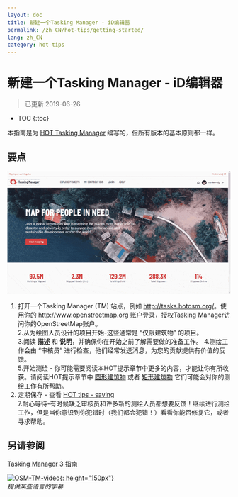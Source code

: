 ```yaml
---
layout: doc
title: 新建一个Tasking Manager - iD编辑器
permalink: /zh_CN/hot-tips/getting-started/
lang: zh_CN
category: hot-tips
---
```


新建一个Tasking Manager - iD编辑器
============

> 已更新 2019-06-26  

- TOC
{:toc}

本指南是为 [HOT Tasking Manager](http://tasks.hotosm.org/) 编写的，但所有版本的基本原则都一样。  

要点
--------------

![TM Start][]


1. 打开一个Tasking Manager (TM) 站点，例如 <http://tasks.hotosm.org/>。使用你的 <http://www.openstreetmap.org> 账户登录，授权Tasking Manager访问你的OpenStreetMap账户。  
2.从为绘图人员设计的项目开始-这些通常是 “仅限建筑物” 的项目。  
3.阅读 **描述** 和 **说明**，并确保你在开始之前了解需要做的准备工作。 
4.测绘工作会由 “审核员” 进行检查，他们经常发送消息，为您的贡献提供有价值的反馈。  
5.开始测绘 - 你可能需要阅读本HOT提示章节中更多的内容，才能让你有所收获。请阅读HOT提示章节中 [圆形建筑物](/zh_CN/hot-tips/tracing-round-buildings/) 或者 [矩形建筑物](/zh_CN/hot-tips/tracing-rectangular-buildings/) 它们可能会对你的测绘工作有所帮助。  
6.  定期保存 - 查看 [HOT tips - saving](/zh_CN/hot-tips/saving/)  
7.耐心等待-有时候缺乏审核员和许多新的测绘人员都想要反馈！继续进行测绘工作，但是当你意识到你犯错时（我们都会犯错！）看看你能否修复它，或者寻求帮助。  



另请参阅  
---------

[Tasking Manager 3 指南](/zh_CN/coordination/tasking-manager3/)  

[![OSM-TM-video]{: height="150px"}](https://www.youtube.com/watch?v=_feTGQXLf_M&list=PLb9506_-6FMHZ3nwn9heri3xjQKrSq1hN&index=9 "Humanitarian OpenStreetMap Team - Tasking Manager 教程视频")  
*提供某些语言的字幕*  


[TM Start]:/images/hot-tips/tm_start.gif "Tasking Manager 选择一个方形并将其载入iD编辑器"
[keymon]:/images/hot-tips/keymon.png
[OSM-TM-video]: /images/hot-tips/OSM-TM-video.png "人道主义OpenStreetMap团队（HOT） - Tasking Manager 教程视频"